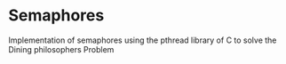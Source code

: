 # Semaphores
Implementation of semaphores using the pthread library of C to solve the Dining philosophers Problem
